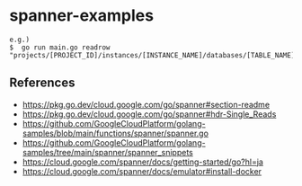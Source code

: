 # spanner-examples

```
e.g.)
$  go run main.go readrow "projects/[PROJECT_ID]/instances/[INSTANCE_NAME]/databases/[TABLE_NAME]"
```

## References
- https://pkg.go.dev/cloud.google.com/go/spanner#section-readme
- https://pkg.go.dev/cloud.google.com/go/spanner#hdr-Single_Reads
- https://github.com/GoogleCloudPlatform/golang-samples/blob/main/functions/spanner/spanner.go
- https://github.com/GoogleCloudPlatform/golang-samples/tree/main/spanner/spanner_snippets
- https://cloud.google.com/spanner/docs/getting-started/go?hl=ja
- https://cloud.google.com/spanner/docs/emulator#install-docker